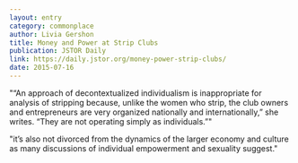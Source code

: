 ```yaml
---
layout: entry
category: commonplace
author: Livia Gershon
title: Money and Power at Strip Clubs
publication: JSTOR Daily
link: https://daily.jstor.org/money-power-strip-clubs/
date: 2015-07-16
---
```


"“An approach of decontextualized individualism is inappropriate for analysis of stripping because, unlike the women who strip, the club owners and entrepreneurs are very organized nationally and internationally,” she writes. “They are not operating simply as individuals.”"

"it’s also not divorced from the dynamics of the larger economy and culture as many discussions of individual empowerment and sexuality suggest."
